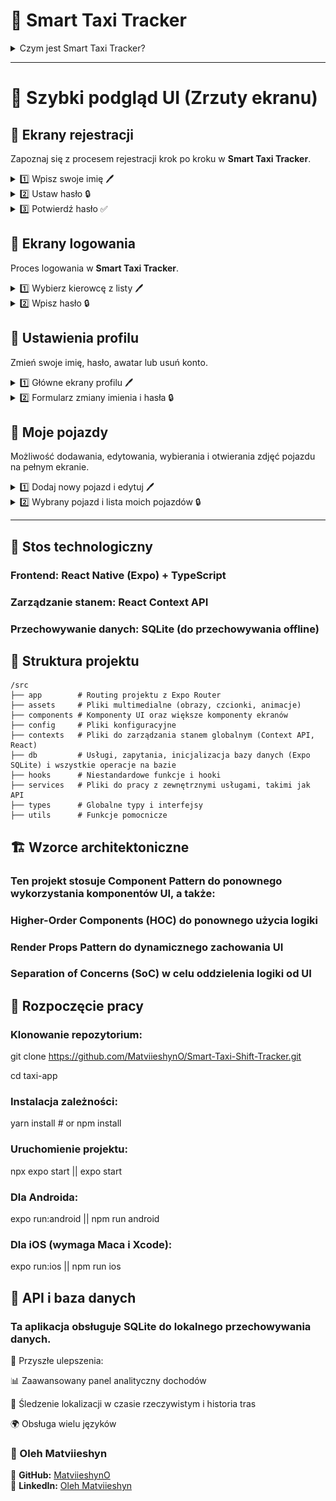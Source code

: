 # 🚖 Smart Taxi Tracker  

<details>
  <summary>Czym jest Smart Taxi Tracker?</summary>

  🔹 **Bezproblemowe śledzenie zmian** – rejestruj swoje godziny pracy, przebieg, wydatki i zarządzaj zmianami bez wysiłku.  
  🔹 **Analiza finansowa** – kontroluj swoje dochody, wydatki i zysk netto.  
  🔹 **Zarządzanie kierowcami i pojazdami** – dodawaj wielu kierowców i pojazdy z szczegółowym śledzeniem zmian.  
  🔹 **Obsługa wielu platform** – zbudowany na **React Native & Expo**, zapewniający płynne działanie na **iOS i Android**.  

  #### 📊 Kontroluj swój harmonogram pracy, maksymalizuj dochody i uprość zarządzanie wydatkami dzięki **Smart Taxi Tracker**!  

</details>

---

# 📸 Szybki podgląd UI (Zrzuty ekranu)

## 📝 Ekrany rejestracji  

Zapoznaj się z procesem rejestracji krok po kroku w **Smart Taxi Tracker**.  

<details>
  <summary>1️⃣ Wpisz swoje imię 🖊️</summary>
  <br>
  <img src="screenshots/register-name.jpg" width="250">
</details>

<details>
  <summary>2️⃣ Ustaw hasło 🔒</summary>
  <br>
  <img src="screenshots/register-password.jpg" width="250">
</details>

<details>
  <summary>3️⃣ Potwierdź hasło ✅</summary>
  <br>
  <img src="screenshots/register-confirmPassword.jpg" width="250">
</details>

## 📝 Ekrany logowania  

Proces logowania w **Smart Taxi Tracker**.  

<details>
  <summary>1️⃣ Wybierz kierowcę z listy 🖊️</summary>
  <br>
  <img src="screenshots/login-name-1.jpg" width="250">
  <img src="screenshots/login-name-2.jpg" width="250">
</details>

<details>
  <summary>2️⃣ Wpisz hasło 🔒</summary>
  <br>
  <img src="screenshots/login-password.jpg" width="250">
</details>

## 📝 Ustawienia profilu  

Zmień swoje imię, hasło, awatar lub usuń konto.  

<details>
  <summary>1️⃣ Główne ekrany profilu 🖊️</summary>
  <br>
  <img src="screenshots/profile-settings-1.jpg" width="250">
  <img src="screenshots/profile-settings-2.jpg" width="250">
</details>

<details>
  <summary>2️⃣ Formularz zmiany imienia i hasła 🔒</summary>
  <br>
  <img src="screenshots/profile-settings-form-change-name.jpg" width="250">
  <img src="screenshots/profile-settings-form-change-password.jpg" width="250">
</details>

## 📝 Moje pojazdy  

Możliwość dodawania, edytowania, wybierania i otwierania zdjęć pojazdu na pełnym ekranie.  

<details>
  <summary>1️⃣ Dodaj nowy pojazd i edytuj 🖊️</summary>
  <br>
  <img src="screenshots/car-add-car-form.jpg" width="250">
  <img src="screenshots/car-edit-car-form.jpg" width="250">
</details>

<details>
  <summary>2️⃣ Wybrany pojazd i lista moich pojazdów 🔒</summary>
  <br>
  <img src="screenshots/car-list-of-cars.jpg" width="250">
  <img src="screenshots/car-selected-car1.jpg" width="250">
  <img src="screenshots/car-selected-car-1.jpg" width="250">
</details>

---

## 🔧 Stos technologiczny

### Frontend: React Native (Expo) + TypeScript

### Zarządzanie stanem: React Context API

### Przechowywanie danych: SQLite (do przechowywania offline)

## 📂 Struktura projektu

```plaintext
/src
├── app        # Routing projektu z Expo Router
├── assets     # Pliki multimedialne (obrazy, czcionki, animacje)
├── components # Komponenty UI oraz większe komponenty ekranów
├── config     # Pliki konfiguracyjne
├── contexts   # Pliki do zarządzania stanem globalnym (Context API, React)
├── db         # Usługi, zapytania, inicjalizacja bazy danych (Expo SQLite) i wszystkie operacje na bazie
├── hooks      # Niestandardowe funkcje i hooki
├── services   # Pliki do pracy z zewnętrznymi usługami, takimi jak API
├── types      # Globalne typy i interfejsy
├── utils      # Funkcje pomocnicze
```

## 🏗️ Wzorce architektoniczne

### Ten projekt stosuje Component Pattern do ponownego wykorzystania komponentów UI, a także:

### Higher-Order Components (HOC) do ponownego użycia logiki

### Render Props Pattern do dynamicznego zachowania UI

### Separation of Concerns (SoC) w celu oddzielenia logiki od UI

## 🚀 Rozpoczęcie pracy

### Klonowanie repozytorium:

git clone https://github.com/MatviieshynO/Smart-Taxi-Shift-Tracker.git

cd taxi-app

### Instalacja zależności:

yarn install # or npm install

### Uruchomienie projektu:

npx expo start || expo start

### Dla Androida:

expo run:android  || npm run android

### Dla iOS (wymaga Maca i Xcode):

expo run:ios || npm run ios

## 📡 API i baza danych

### Ta aplikacja obsługuje SQLite do lokalnego przechowywania danych.

📌  Przyszłe ulepszenia:

📊 Zaawansowany panel analityczny dochodów

📍 Śledzenie lokalizacji w czasie rzeczywistym i historia tras

🌍 Obsługa wielu języków

### 👤 Oleh Matviieshyn  

🔗 **GitHub:** [MatviieshynO](https://github.com/MatviieshynO)  
🔗 **LinkedIn:** [Oleh Matviieshyn](https://www.linkedin.com/in/oleh-matviieshyn-10230020a/)  
